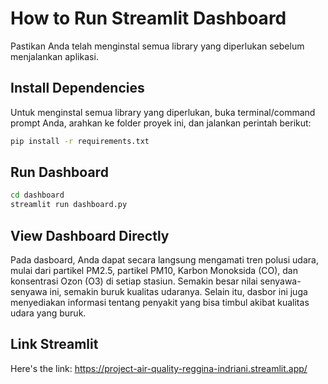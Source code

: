 # How to Run Streamlit Dashboard
Pastikan Anda telah menginstal semua library yang diperlukan sebelum menjalankan aplikasi.

## Install Dependencies

Untuk menginstal semua library yang diperlukan, buka terminal/command prompt Anda, arahkan ke folder proyek ini, dan jalankan perintah berikut:

```bash
pip install -r requirements.txt
```

## Run Dashboard
```bash
cd dashboard
streamlit run dashboard.py
```
## View Dashboard Directly
Pada dasboard, Anda dapat secara langsung mengamati tren polusi udara, mulai dari partikel PM2.5, partikel PM10, Karbon Monoksida (CO), dan konsentrasi Ozon (O3) di setiap stasiun. Semakin besar nilai senyawa-senyawa ini, semakin buruk kualitas udaranya. Selain itu, dasbor ini juga menyediakan informasi tentang penyakit yang bisa timbul akibat kualitas udara yang buruk.

## Link Streamlit
Here's the link: https://project-air-quality-reggina-indriani.streamlit.app/
